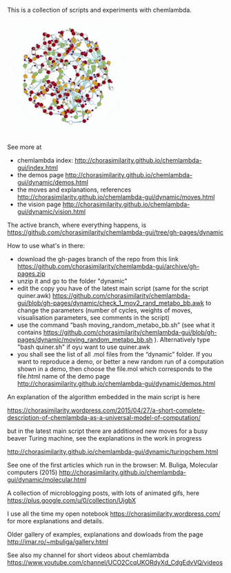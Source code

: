 This is a collection of scripts and experiments with chemlambda. 

![alt tag](20_20_hyb.gif)


See more at

-  chemlambda index: http://chorasimilarity.github.io/chemlambda-gui/index.html
-  the demos page http://chorasimilarity.github.io/chemlambda-gui/dynamic/demos.html
-  the moves and explanations, references http://chorasimilarity.github.io/chemlambda-gui/dynamic/moves.html
-  the vision page http://chorasimilarity.github.io/chemlambda-gui/dynamic/vision.html

The active branch, where everything happens, is https://github.com/chorasimilarity/chemlambda-gui/tree/gh-pages/dynamic

How to use what's in there:

 - download the gh-pages branch of the repo from this link https://github.com/chorasimilarity/chemlambda-gui/archive/gh-pages.zip
 - unzip it and go to the folder "dynamic"
 - edit the copy you have of the latest main script  (same for the script quiner.awk)  https://github.com/chorasimilarity/chemlambda-gui/blob/gh-pages/dynamic/check_1_mov2_rand_metabo_bb.awk to change the parameters (number of cycles, weights of moves, visualisation parameters, see comments in the script)
 - use the command “bash moving_random_metabo_bb.sh”    (see what it contains 
https://github.com/chorasimilarity/chemlambda-gui/blob/gh-pages/dynamic/moving_random_metabo_bb.sh ). Alternatively type "bash quiner.sh" if oyu want to use quiner.awk
- you shall see the list of all .mol files from the “dynamic” folder. If you want to reproduce a demo, or better a new random run of a computation shown in a demo, then choose the file.mol which corresponds to the file.html name of the demo page http://chorasimilarity.github.io/chemlambda-gui/dynamic/demos.html

An explanation of the algorithm embedded in the main script is here

https://chorasimilarity.wordpress.com/2015/04/27/a-short-complete-description-of-chemlambda-as-a-universal-model-of-computation/

but in the latest main script there are additioned new moves for a busy beaver Turing machine, see the explanations in the work in progress

http://chorasimilarity.github.io/chemlambda-gui/dynamic/turingchem.html

See one of the first articles which run in the browser: M. Buliga, Molecular computers (2015) 
http://chorasimilarity.github.io/chemlambda-gui/dynamic/molecular.html

A collection of microblogging posts, with lots of animated gifs, here 
https://plus.google.com/u/0/collection/UjgbX



I use all the time my open notebook https://chorasimilarity.wordpress.com/ for more explanations and details.

Older gallery of examples, explanations and dowloads from the page http://imar.ro/~mbuliga/gallery.html

See also my channel for short videos about chemlambda https://www.youtube.com/channel/UCO2CcqUKORdyXd_CdgEdvVQ/videos

